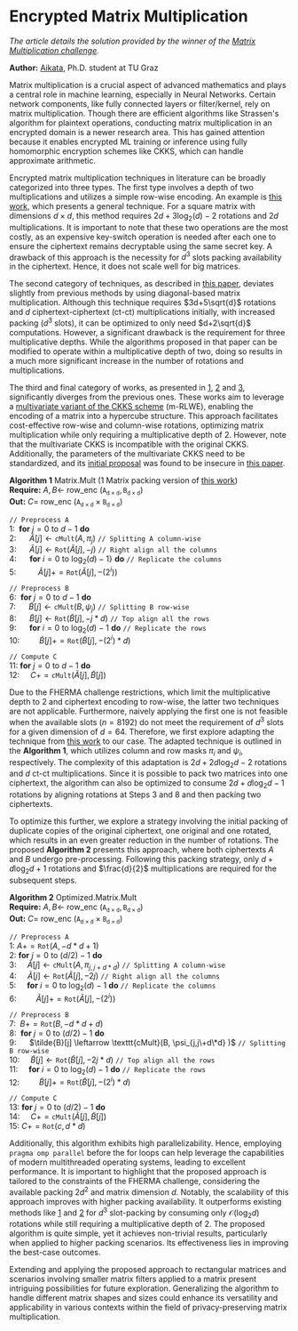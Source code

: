 # Encrypted Matrix Multiplication

*The article details the solution provided by the winner of the [Matrix Multiplication challenge](https://fherma.io/challenges/652bf669485c878710fd020b/overview).*

**Author:** [Aikata](https://www.iaik.tugraz.at/person/aikata-aikata/), Ph.D. student at TU Graz

Matrix multiplication is a crucial aspect of advanced mathematics and plays a central role in machine learning, especially in Neural Networks. Certain network components, like fully connected layers or filter/kernel, rely on matrix multiplication. Though there are efficient algorithms like Strassen's algorithm for plaintext operations, conducting matrix multiplication in an encrypted domain is a newer research area. This has gained attention because it enables encrypted ML training or inference using fully homomorphic encryption schemes like CKKS, which can handle approximate arithmetic.

Encrypted matrix multiplication techniques in literature can be broadly categorized into three types. The first type involves a depth of two multiplications and utilizes a simple row-wise encoding. An example is [this work](https://eprint.iacr.org/2023/1649.pdf), which presents a general technique. For a square matrix with dimensions $d\times d$, this method requires $2 d+3\log_2(d)-2$ rotations and $2d$ multiplications. It is important to note that these two operations are the most costly, as an expensive key-switch operation is needed after each one to ensure the ciphertext remains decryptable using the same secret key. A drawback of this approach is the necessity for $d^3$ slots packing availability in the ciphertext. Hence, it does not scale well for big matrices.

The second category of techniques, as described in [this paper](https://eprint.iacr.org/2018/1041.pdf), deviates slightly from previous methods by using diagonal-based matrix multiplication. Although this technique requires $3d+5\sqrt{d}$ rotations and $d$ ciphertext-ciphertext (ct-ct) multiplications initially, with increased packing ($d^3$ slots), it can be optimized to only need $d+2\sqrt{d}$ computations. However, a significant drawback is the requirement for three multiplicative depths. While the algorithms proposed in that paper can be modified to operate within a multiplicative depth of two, doing so results in a much more significant increase in the number of rotations and multiplications.

The third and final category of works, as presented in [1](https://eprint.iacr.org/2021/783.pdf), [2](https://eprint.iacr.org/2018/663.pdf) and [3](https://eprint.iacr.org/2018/1041.pdf), significantly diverges from the previous ones. These works aim to leverage a [multivariate variant of the CKKS scheme](https://eprint.iacr.org/2018/1245.pdf) (m-RLWE), enabling the encoding of a matrix into a hypercube structure. This approach facilitates cost-effective row-wise and column-wise rotations, optimizing matrix multiplication while only requiring a multiplicative depth of 2. However, note that the multivariate CKKS is incompatible with the original CKKS. Additionally, the parameters of the multivariate CKKS need to be standardized, and its [initial proposal](https://gpsc.uvigo.es/sites/default/files/publications/PedrouzoICASSP2015.pdf) was found to be insecure in [this paper](https://eprint.iacr.org/2018/966.pdf).

**Algorithm 1** Matrix.Mult (1 Matrix packing version of [this work](https://eprint.iacr.org/2023/1649.pdf))\
**Require:** $A,B \leftarrow$ row_enc $(\mathtt{A_{d\times d}},\mathtt{B_{d\times d}})$\
**Out:** $C=$ row_enc $(\mathtt{A_{d\times d}}\times\mathtt{B_{d\times d}})$

`// Preprocess A`\
1: &nbsp;**for** $j=0$ to $d-1$ **do**\
2: &nbsp;&nbsp;&nbsp;&nbsp;&nbsp;$\tilde{A}[j] \leftarrow  \texttt{cMult}(A, \pi_{j} )$ `// Splitting A column-wise`\
3: &nbsp;&nbsp;&nbsp;&nbsp;&nbsp;$\tilde{A}[j] \leftarrow  \texttt{Rot}(\tilde{A}[j],-j)$ `// Right align all the columns`\
4: &nbsp;&nbsp;&nbsp;&nbsp;&nbsp;**for** $i=0$ to $\log_2(d)-1$}	**do** `// Replicate the columns`\
5: &nbsp;&nbsp;&nbsp;&nbsp;&nbsp;&nbsp;&nbsp;&nbsp;&nbsp;$\tilde{A}[j] +=  \texttt{Rot}(\tilde{A}[j], -(2^i) )$

`// Preprocess B`\
6: &nbsp;**for** $j=0$ to $d-1$ **do**\
7: &nbsp;&nbsp;&nbsp;&nbsp;&nbsp;$\tilde{B}[j] \leftarrow  \texttt{cMult}(B, \psi_{j} )$ `// Splitting B row-wise`\
8: &nbsp;&nbsp;&nbsp;&nbsp;&nbsp;$\tilde{B}[j] \leftarrow  \texttt{Rot}(\tilde{B}[j],-j*d)$ `// Top align all the rows`\
9: &nbsp;&nbsp;&nbsp;&nbsp;&nbsp;**for** $i=0$ to $\log_2(d)-1$ **do** `// Replicate the rows`\
10: &nbsp;&nbsp;&nbsp;&nbsp;&nbsp;&nbsp;&nbsp;&nbsp;$\tilde{B}[j] += \texttt{Rot}(\tilde{B}[j], -(2^i)*d )$
 
`// Compute C`\
11: **for** $j=0$ to $d-1$ **do**\
12: &nbsp;&nbsp;&nbsp;&nbsp;$C += \texttt{cMult}(\tilde{A}[j],\tilde{B}[j] )$

Due to the FHERMA challenge restrictions, which limit the multiplicative depth to 2 and ciphertext encoding to row-wise, the latter two techniques are not applicable. Furthermore, naively applying the first one is not feasible when the available slots ($n=8192$) do not meet the requirement of $d^3$ slots for a given dimension of $d=64$. Therefore, we first explore adapting the technique from [this work](https://eprint.iacr.org/2023/1649.pdf) to our case. The adapted technique is outlined in the **Algorithm 1**, which utilizes column and row masks $\pi_i$ and $\psi_i$, respectively. The complexity of this adaptation is $2d+2d\log_2{d}-2$ rotations and $d$ ct-ct multiplications. Since it is possible to pack two matrices into one ciphertext, the algorithm can also be optimized to consume $2d+d\log_2{d}-1$ rotations by aligning rotations at Steps 3 and 8 and then packing two ciphertexts.

To optimize this further, we explore a strategy involving the initial packing of duplicate copies of the original ciphertext, one original and one rotated, which results in an even greater reduction in the number of rotations. The proposed **Algorithm 2** presents this approach, where both ciphertexts $A$ and $B$ undergo pre-processing. Following this packing strategy, only $d+d\log_2{d}+1$ rotations and $\frac{d}{2}$ multiplications are required for the subsequent steps.

**Algorithm 2** Optimized.Matrix.Mult\
**Require:** $A,B \leftarrow$ row_enc $(\mathtt{A_{d\times d}},\mathtt{B_{d\times d}})$\
**Out:** $C=$ row_enc $(\mathtt{A_{d\times d}}\times\mathtt{B_{d\times d}})$


`// Preprocess A`\
1: $A += \texttt{Rot}(A, -d*d+1)$\
2: **for** $j=0$ to $(d/2)-1$ **do**\
3: &nbsp;&nbsp;&nbsp;&nbsp;$\tilde{A}[j] \leftarrow \texttt{cMult}(A, \pi_{j,j+d*d})$ `// Splitting A column-wise`\
4: &nbsp;&nbsp;&nbsp;&nbsp;$\tilde{A}[j] \leftarrow \texttt{Rot}(\tilde{A}[j],-2j)$ `// Right align all the columns`\
5: &nbsp;&nbsp;&nbsp;&nbsp;**for** $i=0$ to $\log_2(d)-1$ **do** `// Replicate the columns`\
6: &nbsp;&nbsp;&nbsp;&nbsp;&nbsp;&nbsp;&nbsp;&nbsp;$\tilde{A}[j] +=  \texttt{Rot}(\tilde{A}[j], -(2^i) )$

`// Preprocess B`\
7: &nbsp;$B +=  \texttt{Rot}(B, -d*d+d )$\
8: &nbsp;**for** $j=0$ to $(d/2)-1$ **do**\
9: &nbsp;&nbsp;&nbsp;&nbsp;&nbsp;$\tilde{B}[j] \leftarrow  \texttt{cMult}(B, \psi_{j,j\+d\*d} )$ `// Splitting B row-wise`\
10: &nbsp;&nbsp;&nbsp;&nbsp;$\tilde{B}[j] \leftarrow  \texttt{Rot}(\tilde{B}[j],-2j*d)$ `// Top align all the rows`\
11: &nbsp;&nbsp;&nbsp;&nbsp;**for** $i=0$ to $\log_2(d)-1$ **do** `// Replicate the rows`\
12: &nbsp;&nbsp;&nbsp;&nbsp;&nbsp;&nbsp;&nbsp;&nbsp;$\tilde{B}[j] +=  \texttt{Rot}(\tilde{B}[j], -(2^i)*d )$

`// Compute C`\
13: **for** $j=0$ to $(d/2)-1$ **do**\
14: &nbsp;&nbsp;&nbsp;&nbsp;$C += \texttt{cMult}(\tilde{A}[j],\tilde{B}[j] )$\
15: $C += \texttt{Rot}(c,d* d )$

Additionally, this algorithm exhibits high parallelizability. Hence, employing `pragma omp parallel` before the for loops can help leverage the capabilities of modern multithreaded operating systems, leading to excellent performance. It is important to highlight that the proposed approach is tailored to the constraints of the FHERMA challenge, considering the available packing $2d^2$ and matrix dimension $d$. Notably, the scalability of this approach improves with higher packing availability. It outperforms existing methods like [1](https://eprint.iacr.org/2023/1649.pdf) and [2](https://eprint.iacr.org/2018/1041.pdf) for $d^3$ slot-packing by consuming only $\mathcal{O}(\log_2{d})$ rotations while still requiring a multiplicative depth of 2. The proposed algorithm is quite simple, yet it achieves non-trivial results, particularly when applied to higher packing scenarios. Its effectiveness lies in improving the best-case outcomes.

Extending and applying the proposed approach to rectangular matrices and scenarios involving smaller matrix filters applied to a matrix present intriguing possibilities for future exploration. Generalizing the algorithm to handle different matrix shapes and sizes could enhance its versatility and applicability in various contexts within the field of privacy-preserving matrix multiplication.
